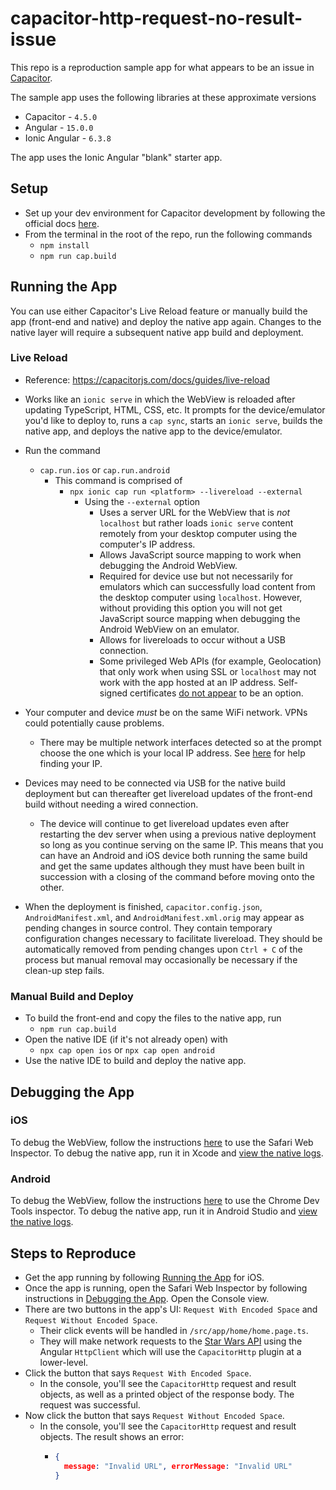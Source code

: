 # capacitor-http-request-no-result-issue

This repo is a reproduction sample app for what appears to be an issue in [Capacitor](https://github.com/ionic-team/capacitor).

The sample app uses the following libraries at these approximate versions
- Capacitor - `4.5.0`
- Angular - `15.0.0`
- Ionic Angular - `6.3.8`

The app uses the Ionic Angular "blank" starter app.

## Setup
- Set up your dev environment for Capacitor development by following the official docs [here](https://capacitorjs.com/docs/getting-started/environment-setup).
- From the terminal in the root of the repo, run the following commands
  - `npm install`
  - `npm run cap.build`

## Running the App

You can use either Capacitor's Live Reload feature or manually build the app (front-end and native) and deploy the native app again. Changes to the native layer will require a subsequent native app build and deployment.

### Live Reload
- Reference: https://capacitorjs.com/docs/guides/live-reload
- Works like an `ionic serve` in which the WebView is reloaded after updating TypeScript, HTML, CSS, etc. It prompts for the device/emulator you'd like to deploy to, runs a `cap sync`, starts an `ionic serve`, builds the native app, and deploys the native app to the device/emulator.

- Run the command
  - `cap.run.ios` or `cap.run.android`
    - This command is comprised of
      - `npx ionic cap run <platform> --livereload --external`
        - Using the `--external` option
          - Uses a server URL for the WebView that is _not_ `localhost` but rather loads `ionic serve` content remotely from your desktop computer using the computer's IP address.
          - Allows JavaScript source mapping to work when debugging the Android WebView.
          - Required for device use but not necessarily for emulators which can successfully load content from the desktop computer using `localhost`. However, without providing this option you will not get JavaScript source mapping when debugging the Android WebView on an emulator.
          - Allows for livereloads to occur without a USB connection.
          - Some privileged Web APIs (for example, Geolocation) that only work when using SSL or `localhost` may not work with the app hosted at an IP address. Self-signed certificates [do not appear](https://github.com/ionic-team/capacitor/issues/3707#issuecomment-712997461) to be an option.
- Your computer and device _must_ be on the same WiFi network. VPNs could potentially cause problems.
  - There may be multiple network interfaces detected so at the prompt choose the one which is your local IP address. See [here](https://capacitorjs.com/docs/guides/live-reload#using-with-framework-clis) for help finding your IP.
- Devices may need to be connected via USB for the native build deployment but can thereafter get livereload updates of the front-end build without needing a wired connection.
  - The device will continue to get livereload updates even after restarting the dev server when using a previous native deployment so long as you continue serving on the same IP. This means that you can have an Android and iOS device both running the same build and get the same updates although they must have been built in succession with a closing of the command before moving onto the other.
- When the deployment is finished, `capacitor.config.json`, `AndroidManifest.xml`, and `AndroidManifest.xml.orig` may appear as pending changes in source control. They contain temporary configuration changes necessary to facilitate livereload. They should be automatically removed from pending changes upon `Ctrl + C` of the process but manual removal may occasionally be necessary if the clean-up step fails.

### Manual Build and Deploy
- To build the front-end and copy the files to the native app, run
  - `npm run cap.build`
- Open the native IDE (if it's not already open) with
  - `npx cap open ios` or `npx cap open android`
- Use the native IDE to build and deploy the native app.

## Debugging the App

### iOS

To debug the WebView, follow the instructions [here](https://ionicframework.com/docs/developing/ios#using-safari-web-inspector) to use the Safari Web Inspector. To debug the native app, run it in Xcode and [view the native logs](https://ionicframework.com/docs/developing/ios#viewing-native-logs).

### Android

To debug the WebView, follow the instructions [here](https://ionicframework.com/docs/developing/android#using-chrome-devtools) to use the Chrome Dev Tools inspector. To debug the native app, run it in Android Studio and [view the native logs](https://ionicframework.com/docs/developing/android#viewing-native-logs).

## Steps to Reproduce

- Get the app running by following [Running the App](#running-the-app) for iOS.
- Once the app is running, open the Safari Web Inspector by following instructions in [Debugging the App](#debugging-the-app). Open the Console view.
- There are two buttons in the app's UI: `Request With Encoded Space` and `Request Without Encoded Space`.
  - Their click events will be handled in `/src/app/home/home.page.ts`.
  - They will make network requests to the [Star Wars API](https://swapi.dev/) using the Angular `HttpClient` which will use the `CapacitorHttp` plugin at a lower-level.
- Click the button that says `Request With Encoded Space`.
  - In the console, you'll see the `CapacitorHttp` request and result objects, as well as a printed object of the response body. The request was successful.
- Now click the button that says `Request Without Encoded Space`.
  - In the console, you'll see the `CapacitorHttp` request and result objects. The result shows an error:
    - ```json
      {
        message: "Invalid URL", errorMessage: "Invalid URL"
      }

